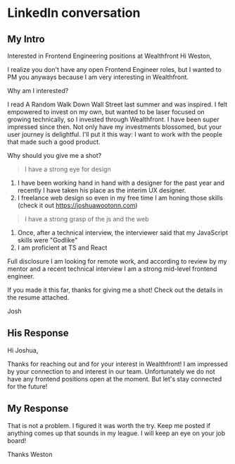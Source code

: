 # LinkedIn conversation
## My Intro
Interested in Frontend Engineering positions at Wealthfront
Hi Weston,

I realize you don't have any open Frontend Engineer roles, but I wanted to PM you anyways because I am very interesting in Wealthfront.

Why am I interested?

I read A Random Walk Down Wall Street last summer and was inspired. I felt empowered to invest on my own, but wanted to be laser focused on growing technically,
so I invested through Wealthfront. I have been super impressed since then. Not only have my investments blossomed, but your user journey is delightful.
I'll put it this way: I want to work with the people that made such a good product.

Why should you give me a shot?

> I have a strong eye for design
1. I have been working hand in hand with a designer for the past year and recently I have taken his place as the interim UX designer.
2. I freelance web design so even in my free time I am honing those skills (check it out https://joshuawootonn.com)

> I have a strong grasp of the js and the web
1. Once, after a technical interview, the interviewer said that my JavaScript skills were "Godlike"
2. I am proficient at TS and React

Full disclosure I am looking for remote work, and according to review by my mentor and a recent technical interview I am a strong mid-level frontend engineer.

If you made it this far, thanks for giving me a shot! Check out the details in the resume attached.

Josh

## His Response

Hi Joshua,

Thanks for reaching out and for your interest in Wealthfront! I am impressed by your connection to and interest in our team. Unfortunately we do not have any frontend positions open at the moment. But let's stay connected for the future!

## My Response
That is not a problem. I figured it was worth the try. Keep me posted if anything comes up that sounds in my league. I will keep an eye on your job board!

Thanks Weston